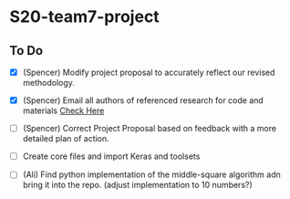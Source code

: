 # S20-team7-project
## To Do
- [X] (Spencer) Modify project proposal to accurately reflect our revised methodology.
- [X] (Spencer) Email all authors of referenced research for code and materials [Check Here](https://github.com/CSCI4850/S20-team7-project/blob/master/Email_Inquiry)
- [ ] (Spencer) Correct Project Proposal based on feedback with a more detailed plan of action.
- [ ] Create core files and import Keras and toolsets
- [ ] (Ali) Find python implementation of the middle-square algorithm adn bring it into the repo. (adjust implementation to 10 numbers?)





